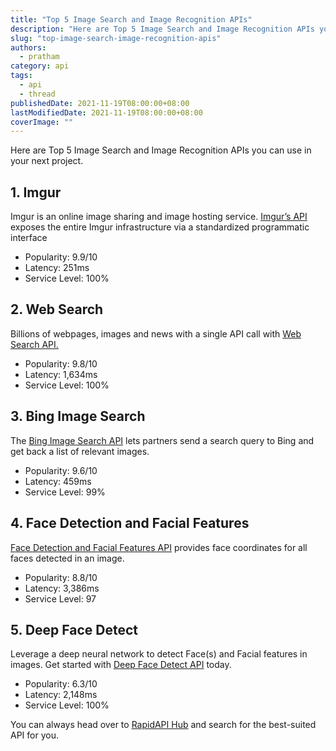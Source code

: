 ```yaml
---
title: "Top 5 Image Search and Image Recognition APIs"
description: "Here are Top 5 Image Search and Image Recognition APIs you can use in your next project."
slug: "top-image-search-image-recognition-apis"
authors:
  - pratham
category: api
tags:
  - api
  - thread
publishedDate: 2021-11-19T08:00:00+08:00
lastModifiedDate: 2021-11-19T08:00:00+08:00
coverImage: ""
---
```


<Lead>
  Here are Top 5 Image Search and Image Recognition APIs you can use in your next project.
</Lead>

## 1. Imgur

Imgur is an online image sharing and image hosting service. [Imgur’s API](https://rapidapi.com/imgur/api/imgur-9/?utm_source=RapidAPI.com/guides&utm_medium=DevRel&utm_campaign=DevRel) exposes the entire Imgur infrastructure via a standardized programmatic interface 

- Popularity: 9.9/10
- Latency: 251ms
- Service Level: 100%

## 2. Web Search

Billions of webpages, images and news with a single API call with [Web Search API.](https://rapidapi.com/contextualwebsearch/api/web-search/?utm_source=RapidAPI.com/guides&utm_medium=DevRel&utm_campaign=DevRel)

- Popularity: 9.8/10
- Latency: 1,634ms
- Service Level: 100%

## 3. Bing Image Search

The [Bing Image Search API](https://rapidapi.com/microsoft-azure-org-microsoft-cognitive-services/api/bing-image-search1/details?utm_source=RapidAPI.com/guides&utm_medium=DevRel&utm_campaign=DevRel) lets partners send a search query to Bing and get back a list of relevant images.

- Popularity: 9.6/10
- Latency: 459ms
- Service Level: 99%

## 4. Face Detection and Facial Features

[Face Detection and Facial Features API](https://rapidapi.com/eyerecognize/api/face-detection-and-facial-features/?utm_source=RapidAPI.com/guides&utm_medium=DevRel&utm_campaign=DevRel) provides face coordinates for all faces detected in an image.

- Popularity: 8.8/10
- Latency: 3,386ms
- Service Level: 97

## 5. Deep Face Detect

Leverage a deep neural network to detect Face(s) and Facial features in images. Get started with [Deep Face Detect API](https://rapidapi.com/eyerecognize/api/deep-face-detect?utm_source=RapidAPI.com/guides&utm_medium=DevRel&utm_campaign=DevRel) today.

- Popularity: 6.3/10
- Latency: 2,148ms
- Service Level: 100%

You can always head over to [RapidAPI Hub](https://rapidapi.com/?utm_source=RapidAPI.com/guides&utm_medium=DevRel&utm_campaign=DevRel) and search for the best-suited API for you.
